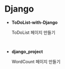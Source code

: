 # Django

* **ToDoList-with-Django**

    ToDoList 페이지 만들기

<br>

* **django_project**

    WordCount 페이지 만들기
